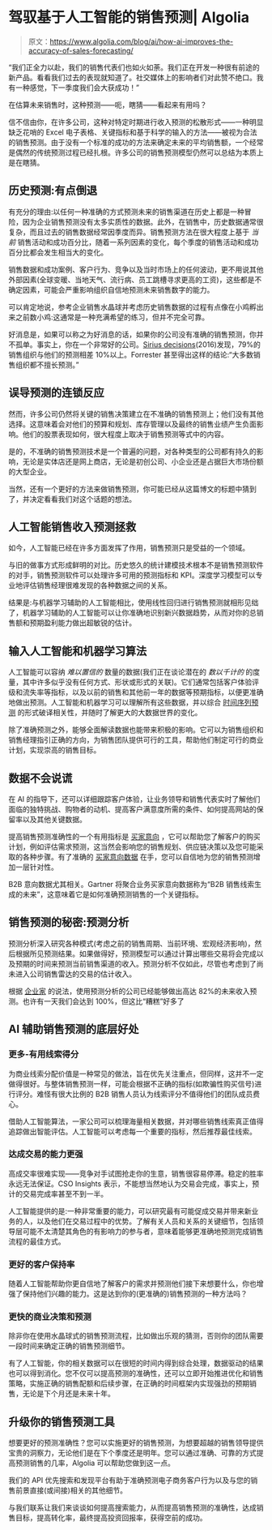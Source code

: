 # 驾驭基于人工智能的销售预测| Algolia

> 原文：<https://www.algolia.com/blog/ai/how-ai-improves-the-accuracy-of-sales-forecasting/>

“我们正全力以赴，我们的销售代表们也如火如荼。我们正在开发一种很有前途的新产品。看看我们过去的表现就知道了。社交媒体上的影响者们对此赞不绝口。我有一种感觉，下一季度我们会大获成功！”

在估算未来销售时，这种预测——呃，瞎猜——看起来有用吗？

信不信由你，在许多公司，这种对特定时期进行收入预测的松散形式——一种明显缺乏花哨的 Excel 电子表格、关键指标和基于科学的输入的方法——被视为合法的销售预测。由于没有一个标准的成功的方法来确定未来的平均销售额，一个经常是偶然的传统预测过程已经扎根。许多公司的销售预测模型仍然可以总结为本质上是在瞎猜。

## [](#historical-forecasting-a-bit-backwards)历史预测:有点倒退

有充分的理由:以任何一种准确的方式预测未来的销售渠道在历史上都是一种冒险，因为企业销售预测没有太多实质性的数据。此外，在销售中，历史数据通常很复杂，而且过去的销售数据经常因季度而异。销售预测方法在很大程度上基于 *当前* 销售活动和成功百分比，随着一系列因素的变化，每个季度的销售活动和成功百分比都会发生相当大的变化。

销售数据和成功案例、客户行为、竞争以及当时市场上的任何波动，更不用说其他外部因素(全球变暖、当地天气、流行病、员工跳槽寻求更高的工资)，这些都是不确定因素，可能会严重影响组织自信地预测未来销售数字的能力。

可以肯定地说，参考企业销售水晶球并考虑历史销售数据的过程有点像在小鸡孵出来之前数小鸡:这通常是一种充满希望的练习，但并不完全可靠。

好消息是，如果可以称之为好消息的话，如果你的公司没有准确的销售预测，你并不孤单。事实上，你在一个非常好的公司。[Sirius decisions](https://www.forrester.com/blogs/thedefinitivewaytomeasureandgradesalesforecastaccuracy/)(2016)发现，79%的销售组织与他们的预测相差 10%以上。Forrester 甚至得出这样的结论:“大多数销售组织都不擅长预测。”

## [](#the-ripple-effects-of-misguided-forecasting%c2%a0)误导预测的连锁反应

然而，许多公司仍然将关键的销售决策建立在不准确的销售预测上；他们没有其他选择。这意味着会对他们的预算和规划、库存管理以及最终的销售业绩产生负面影响。他们的股票表现如何，很大程度上取决于销售预测等式中的内容。

是的，不准确的销售预测技术是一个普遍的问题，对各种类型的公司都有持久的影响，无论是实体店还是网上商店，无论是初创公司、小企业还是占据巨大市场份额的大型企业。

当然，还有一个更好的方法来做销售预测，你可能已经从这篇博文的标题中猜到了，并决定看看我们对这个话题的想法。

## [](#ai-sales-revenue-forecasting-to-the-rescue)人工智能销售收入预测拯救

如今，人工智能已经在许多方面发挥了作用，销售预测只是受益的一个领域。

与旧的做事方式形成鲜明的对比。历史悠久的统计建模技术根本不是销售预测软件的对手，销售预测软件可以处理许多可用的预测指标和 KPI。深度学习模型可以专业地评估销售经理很难发现的各种数据之间的关系。

结果是:与机器学习辅助的人工智能相比，使用线性回归进行销售预测就相形见绌了，机器学习辅助的人工智能可以让你准确地识别新兴数据趋势，从而对你的总销售额和预期盈利能力做出超敏锐的估计。

## [](#enter-ai-and-machine-learning-algorithms)输入人工智能和机器学习算法

人工智能可以容纳 *难以置信的* 数量的数据(我们正在谈论潜在的 *数以千计的* 的度量，其中许多似乎没有任何方式、形状或形式的关联)。它们通常包括客户体验评级和流失率等指标，以及以前的销售和其他前一年的数据等预期指标，以便更准确地做出预测。人工智能和机器学习可以理解所有这些数据，并以综合 [时间序列预测](https://www.infoworld.com/article/3622246/an-introduction-to-time-series-forecasting.html) 的形式破译相关性，并随时了解更大的大数据世界的变化。

除了准确预测之外，能够全面解读数据也能带来积极的影响。它可以为销售组织和销售经理指引正确的方向，为销售团队提供可行的工具，帮助他们制定可行的商业计划，实现崇高的销售目标。

## [](#the-data-doesn%e2%80%99t-lie)数据不会说谎

在 AI 的指导下，还可以详细跟踪客户体验，让业务领导和销售代表实时了解他们面临的独特挑战、购物者的动机、提高客户满意度所需的条件、如何提高网站的保留率以及其他关键数据。

提高销售预测准确性的一个有用指标是 [买家意向](https://www.algolia.com/blog/ux/what-is-buyer-intent-and-why-is-analyzing-it-key-for-your-bottom-line/) ，它可以帮助您了解客户的购买计划，例如评估需求预测，这当然会影响您的销售规划、供应链决策以及您可能采取的各种步骤。有了准确的 [买家意向数据](https://www.algolia.com/blog/ux/what-is-intent-data-and-how-can-you-use-it-to-predict-user-intent-and-increase-roi/) 在手，您可以自信地为您的销售预测增加一层针对性。

B2B 意向数据尤其相关。Gartner 将聚合业务买家意向数据称为“B2B 销售线索生成的未来”，这意味着它是如何准确预测销售的一个关键指标。

## [](#the-secret-of-sales-forecasts-predictive-analytics)销售预测的秘密:预测分析

预测分析深入研究各种模式(考虑之前的销售周期、当前环境、宏观经济影响)，然后根据所见预测结果。如果做得好，预测模型可以通过计算出哪些交易将会完成以及预期的时间来预测当前销售渠道的收入。预测分析不仅如此，尽管也考虑到了尚未进入公司销售雷达的交易的估计收入。

根据 [企业家](https://www.entrepreneur.com/growing-a-business/sales-forecasting-by-reps-at-least-is-dead/245216) 的说法，使用预测分析的公司已经能够做出高达 82%的未来收入预测。也许有一天我们会达到 100%，但这比“糟糕”好多了

## [](#the-underlying-benefits-of-ai-assisted-sales-forecasting)AI 辅助销售预测的底层好处

### [](#more-useful-lead-scoring)更多-有用线索得分

为商业线索分配价值是一种常见的做法，旨在优先关注重点，但同样，这并不一定做得很好。与整体销售预测一样，可能会根据不正确的指标(如欺骗性购买信号)进行评分。难怪有很大比例的 B2B 销售人员认为线索评分不值得他们的团队成员费心。

借助人工智能算法，一家公司可以梳理海量相关数据，并对哪些销售线索真正值得追踪做出智能评估。人工智能可以考虑每一个重要的指标，然后推荐最佳线索。

### [](#better-ability-to-close-deals)达成交易的能力更强

高成交率很难实现——竞争对手试图抢走你的生意，销售很容易停滞。稳定的胜率永远无法保证。CSO Insights 表示，不能想当然地认为交易会完成，事实上，预计的交易完成率甚至不到一半。

人工智能提供的是:一种非常重要的能力，可以研究最有可能促成交易并带来新业务的人，以及他们在交易过程中的优势。了解有关人员和关系的关键细节，包括领导层可能不太清楚其角色的有影响力的参与者，意味着能够更准确地预测完成销售流程的最佳方式。

### [](#better-customer-retention-rates)更好的客户保持率

随着人工智能帮助你更自信地了解客户的需求并预测他们接下来想要什么，你也增强了保持他们兴趣的能力。这是达到你的(更准确的)销售预测的一种方法吗？

### [](#quicker-business-decision-making-and-forecasting%c2%a0)更快的商业决策和预测

除非你在使用水晶球式的销售预测流程，比如做出乐观的猜测，否则你的团队需要一段时间来确定正确的销售预测细节。

有了人工智能，你的相关数据可以在很短的时间内得到综合处理，数据驱动的结果也可以得到消化。您不仅可以提高预测的准确性，还可以立即开始推进优化和销售策略，实施正确的销售配额和后续步骤，在正确的时间框架内实现强劲的预期销售，无论是下个月还是未来十年。

## [](#upgrade-your-sales-forecasting-tools)升级你的销售预测工具

想要更好的预测准确性？您可以实施更好的销售预测，为想要超越的销售领导提供宝贵的洞察力，无论他们是在下个季度还是明年。您可以通过准确、可靠的方式提高预测销售的几率，Algolia 可以帮助您做到这一点。

我们的 API 优先搜索和发现平台有助于准确预测电子商务客户行为以及与您的销售前景直接(或间接)相关的其他细节。

与我们联系[](https://www.algolia.com/contactus/)让我们来谈谈如何提高搜索能力，从而提高销售预测的准确性，达成销售目标，提高转化率，最终提高投资回报率，获得空前的成功。
